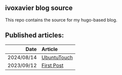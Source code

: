## ivoxavier blog source
This repo contains the source for my hugo-based blog.

## Published articles:
| Date | Article |
| ---: | :-- |
| 2024/08/14 | [UbuntuTouch](https://ivoxavier.github.io/2024/08/ubuntutouch/)|
| 2023/09/12 | [First Post](https://ivoxavier.github.io/2023/09/first_post/)|